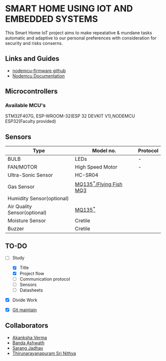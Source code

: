 # SMART HOME USING IOT AND EMBEDDED SYSTEMS


This Smart Home IoT project aims to make repeatative & mundane tasks automatic and adaptive to our personal preferences with consideration for security and risks conserns.



## Links and Guides
- [nodemcu-firmware github](https://github.com/nodemcu/nodemcu-firmware)
- [Nodemcu Documentation](https://nodemcu.readthedocs.io/)




<!--
## Guides

[nodemcu-amica-esp8266 guide](https://roboindia.com/tutorials/nodemcu-amica-esp8266-board-installation/)

## Specification Comparision

|	|ESP8266|ESP32|
|---|---|---|
|MCU|Xtensa Single-core 32-bit L106|Xtensa Dual-Core 32-bit LX6|
|802.11 b/g/n Wi-Fi|HT20|HT40|
|Bluetooth|X|Bluetooth 4.2 and BLE|
|Typical Frequency|80 MHz|160 MHz|
|SRAM|X|✓|
|Flash|X|✓|
|GPIO|17|34|
|Software PWM|8 channels|16 channels|
|SPI/I2C/I2S/UART|2/1/2/2|4/2/2/2|
|ADC|10-bit|12-bit|
|Price|$3 - $6|$6 - $12|
-->
## Microcontrollers

### Available MCU's

STM32F407G, ESP-WROOM-32(ESP 32 DEVKIT V1),NODEMCU ESP32(Faculty provided) 

## Sensors

|Type|Model no.|Protocol|
|---|---|---|
|BULB|LEDs| - |
|FAN/MOTOR|High Speed Motor| - |
|Ultra-Sonic Sensor|HC-SR04|
|Gas Sensor|[MQ135<sup>*</sup>/Flying Fish MQ3](https://diyprojectslabs.com/gas-sensor-with-arduino/)|
|Humidity Sensor(optional)||
|Air Quality Sensor(optional)|[MQ135<sup>*</sup>](https://diyprojectslabs.com/gas-sensor-with-arduino/)|
|Moisture Sensor|Cretile|
|Buzzer|Cretile|


## TO-DO

- [ ] Study
	- [x] Title
	- [x] Project flow
	- [ ] Communication protocol
	- [ ] Sensors
	- [ ] Datasheets	
- [x] Divide Work
- [x] [Git maintain](HACKING)


## Collaborators

- [Akanksha Verma](https://github.com/akankshav01)
- [Banda Ashwath](https://github.com/ashwath8009)
- [Sarang Jadhav](https://github.com/sa-ra-ja)
- [Thirunarayanapuram Sri Nithya](https://github.com/nithyasagar28)
